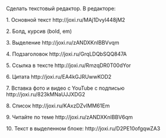 Сделать текстовый редактор. В редакторе:
<p>1. Основной текст http://joxi.ru/MAj1DvyI448jM2
<p>2. Болд, курсив (bold, em)
<p>3. Выделение http://joxi.ru/zANDXKnIBBVvqm
<p>4. Подзаголовок http://joxi.ru/GrqLDQbSQQ847A
<p>5. Ссылка в тексте http://joxi.ru/RmzqDR0T00dYor
<p>6. Цитата http://joxi.ru/EA4kGJRUwwKOD2
<p>7. Вставка фото и видео с YouTube с подписью http://joxi.ru/823kMNaUJJXDG2
<p>8. Список http://joxi.ru/KAxzDZvIMM61Em
<p>9. Читайте по теме http://joxi.ru/zANDXKnIBBV6qm 
<p>10. Текст в выделенном блоке: http://joxi.ru/D2PE10ofgqwZA3


